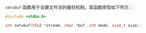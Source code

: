 `setvbuf` 函数用于设置文件流的缓存机制。其函数原型如下所示：

```c
#include <stdio.h>

int setvbuf(FILE *stream, char *buf, int mode, size_t size);
```

